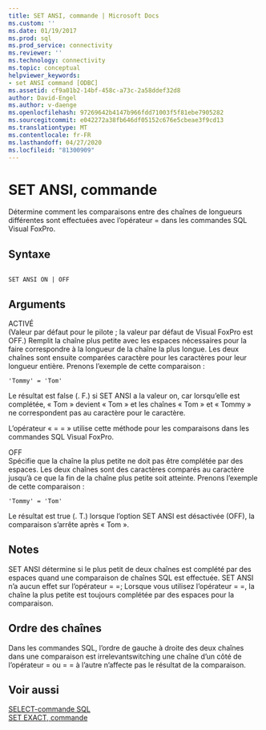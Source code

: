 ```yaml
---
title: SET ANSI, commande | Microsoft Docs
ms.custom: ''
ms.date: 01/19/2017
ms.prod: sql
ms.prod_service: connectivity
ms.reviewer: ''
ms.technology: connectivity
ms.topic: conceptual
helpviewer_keywords:
- set ANSI command [ODBC]
ms.assetid: cf9a01b2-14bf-458c-a73c-2a58ddef32d8
author: David-Engel
ms.author: v-daenge
ms.openlocfilehash: 97269642b4147b966fdd71003f5f81ebe7905282
ms.sourcegitcommit: e042272a38fb646df05152c676e5cbeae3f9cd13
ms.translationtype: MT
ms.contentlocale: fr-FR
ms.lasthandoff: 04/27/2020
ms.locfileid: "81300909"
---
```

# <a name="set-ansi-command"></a>SET ANSI, commande
Détermine comment les comparaisons entre des chaînes de longueurs différentes sont effectuées avec l’opérateur = dans les commandes SQL Visual FoxPro.  
  
## <a name="syntax"></a>Syntaxe  
  
```  
  
SET ANSI ON | OFF  
```  
  
## <a name="arguments"></a>Arguments  
 ACTIVÉ  
 (Valeur par défaut pour le pilote ; la valeur par défaut de Visual FoxPro est OFF.) Remplit la chaîne plus petite avec les espaces nécessaires pour la faire correspondre à la longueur de la chaîne la plus longue. Les deux chaînes sont ensuite comparées caractère pour les caractères pour leur longueur entière. Prenons l’exemple de cette comparaison :  
  
```  
'Tommy' = 'Tom'  
```  
  
 Le résultat est false (. F.) si SET ANSI a la valeur on, car lorsqu’elle est complétée, « Tom » devient « Tom » et les chaînes « Tom » et « Tommy » ne correspondent pas au caractère pour le caractère.  
  
 L’opérateur « = = » utilise cette méthode pour les comparaisons dans les commandes SQL Visual FoxPro.  
  
 OFF  
 Spécifie que la chaîne la plus petite ne doit pas être complétée par des espaces. Les deux chaînes sont des caractères comparés au caractère jusqu’à ce que la fin de la chaîne plus petite soit atteinte. Prenons l’exemple de cette comparaison :  
  
```  
'Tommy' = 'Tom'  
```  
  
 Le résultat est true (. T.) lorsque l’option SET ANSI est désactivée (OFF), la comparaison s’arrête après « Tom ».  
  
## <a name="remarks"></a>Notes  
 SET ANSI détermine si le plus petit de deux chaînes est complété par des espaces quand une comparaison de chaînes SQL est effectuée. SET ANSI n’a aucun effet sur l’opérateur = =; Lorsque vous utilisez l’opérateur = =, la chaîne la plus petite est toujours complétée par des espaces pour la comparaison.  
  
## <a name="string-order"></a>Ordre des chaînes  
 Dans les commandes SQL, l’ordre de gauche à droite des deux chaînes dans une comparaison est irrelevantswitching une chaîne d’un côté de l’opérateur = ou = = à l’autre n’affecte pas le résultat de la comparaison.  
  
## <a name="see-also"></a>Voir aussi  
 [SELECT-commande SQL](../../odbc/microsoft/select-sql-command.md)   
 [SET EXACT, commande](../../odbc/microsoft/set-exact-command.md)
